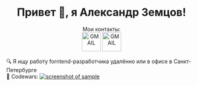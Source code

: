 <h1 align="center">Привет 👋, я Александр Земцов!</h1>



<div align="center">
  Мои контакты:
  <br />
  <a href="google.com"
    ><img
      src="https://www.google.com/gmail/about/static-2.0/images/logo-gmail.png?fingerprint=c2eaf4aae389c3f885e97081bb197b97"
      alt="GMAIL"
      height="50px"
  /></a>
    <a href="google.com"
    ><img
      src="https://osx.telegram.org/updates/site/logo.png"
      alt="GMAIL"
      height="50px"
  /></a>
</div>

🔍 Я ищу работу forntend-разработчика удалённо или в офисе в Санкт-Петербурге
<br />
🚀 Codewars: [![screenshot of sample](https://www.codewars.com/users/azemcov/badges/micro)](https://www.codewars.com/users/azemcov)
